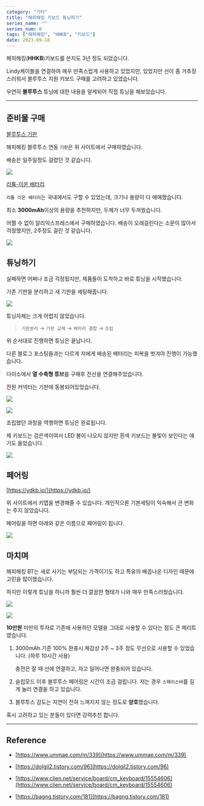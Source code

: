 ```yaml
---
category: "기타"
title: "해피해킹 키보드 튜닝하기"
series_name: ""
series_num: 0
tags: ["해피해킹", "HHKB", "키보드"]
date: 2021-09-18
---
```


해피해킹(**HHKB**)키보드를 쓴지도 3년 정도 되었습니다.

Lindy케이블을 연결하여 매우 만족스럽게 사용하고 있었지만, 있었지만 선이 좀 거추장스러워서
블루투스 지원 키보드 구매를 고려하고 있었습니다.

우연히 **블루투스** 튜닝에 대한 내용을 알게되어 직접 튜닝을 해보았습니다.

***

## 준비물 구매

[블루투스 기판](https://kbdfans.com/products/hhkb-ble-mod-upgrade-module)

해피해킹 블루투스 연동 `기판`은 위 사이트에서 구매하였습니다.

배송은 일주일정도 걸렸던 것 같습니다.

![](../img/etc/hhkb1.jpg)

[리튬-이온 배터리](https://ko.aliexpress.com/item/4000032162701.html)

`리튬 이온 배터리`는 국내에서도 구할 수 있었는데, 크기나 용량이 다 애매했습니다.

최소 **3000mAh**이상의 용량을 추천하지만, 두께가 너무 두꺼웠습니다. 

어쩔 수 없이 알리익스프레스에서 구매하였습니다.
배송이 오래걸린다는 소문이 많아서 걱정했지만, 2주정도 걸린 것 같습니다.

![](../img/etc/hhkb2.jpg)

## 튜닝하기

실패하면 어쩌나 조금 걱정됬지만, 제품들이 도착하고 바로 튜닝을 시작했습니다.

기존 기판을 분리하고 새 기판을 세팅해줍니다.

![](../img/etc/hhkb3.jpg)

튜닝자체는 크게 어렵지 않았습니다.

> `기판분리` → `기판 교체` → `배터리 결합` → `조립`

위 순서대로 진행하면 튜닝은 끝납니다.

다른 블로그 포스팅들과는 다르게 저에게 배송된 배터리는 피복을 벗겨야 진행이 가능했습니다.

다이소에서 **열 수축형 튜브**를 구매후 전선을 연결해주었습니다.

전원 커넥터는 기판에 동봉되어있었습니다.

![](../img/etc/hhkb4.jpg)

![](../img/etc/hhkb5.jpg)

조립했던 과정을 역행하면 튜닝은 완료됩니다.

제 키보드는 검은색이여서 LED 불이 나오지 않지만 흰색 키보드는 불빛이 보인다는 얘기도 들었습니다.

![](../img/etc/hhkb6.jpg)

## 페어링

[https://ydkb.io/](https://ydkb.io/)

위 사이트에서 키맵을 변경해줄 수 있습니다. 개인적으론 기본세팅이 익숙해서 큰 변화는 주지 않았습니다.

페어링을 하면 아래와 같은 이름으로 페어링이 됩니다. 

![](../img/etc/hhkb7.png)

## 마치며

해피해킹 BT는 새로 사기는 부담되는 가격이기도 하고 특유의 배꼽나온 디자인 때문에 고민을 많이했습니다.

하지만 이렇게 튜닝을 하니까 훨씬 더 깔끔한 형태가 나와 매우 만족스러웠습니다.

![](../img/etc/hhkb8.png)

![](../img/etc/hhkb9.png)

**10만원** 미만의 투자로 기존에 사용하던 모델을 그대로 사용할 수 있다는 점도 큰 메리트였습니다.

1. 3000mAh 기준 100% 완충시 체감상 2주 ~ 3주 정도 무선으로 사용할 수 있었습니다. (하루 10시간 사용)
   
    충전은 잘 때 선에 연결하고, 자고 일어나면 완충되어 있습니다.
  
2. 슬립모드 이후 블루투스 페어링은 시간이 조금 걸립니다. 저는 경우 `스페이스바`를 길게 눌러 연결을 하고 있습니다.
  
3. 블루투스 감도는 지연이 전혀 느껴지지 않는 정도로 **양호**했습니다.

<span class="em red">혹시 고려하고 있는 분들이 있다면 강력추천 합니다.</span>

***

## Reference

* [https://www.ummae.com/m/339](https://www.ummae.com/m/339)

* [https://dolgil2.tistory.com/96](https://dolgil2.tistory.com/96)

* [https://www.clien.net/service/board/cm_keyboard/15554606](https://www.clien.net/service/board/cm_keyboard/15554606)

* [https://bagng.tistory.com/181](https://bagng.tistory.com/181)



